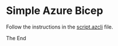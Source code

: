 # Simple Azure Bicep

Follow the instructions in the [script.azcli](https://github.com/mariuszdotnet/bicep/blob/main/script.azcli) file.

The End
